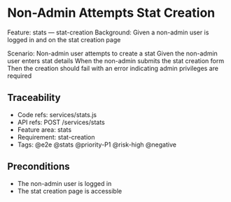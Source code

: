 # Non-Admin Attempts Stat Creation
Feature: stats — stat-creation
  Background:
    Given a non-admin user is logged in and on the stat creation page

  Scenario: Non-admin user attempts to create a stat
    Given the non-admin user enters stat details
    When the non-admin submits the stat creation form
    Then the creation should fail with an error indicating admin privileges are required

## Traceability
- Code refs: services/stats.js
- API refs: POST /services/stats
- Feature area: stats
- Requirement: stat-creation
- Tags: @e2e @stats @priority-P1 @risk-high @negative

## Preconditions
- The non-admin user is logged in
- The stat creation page is accessible
